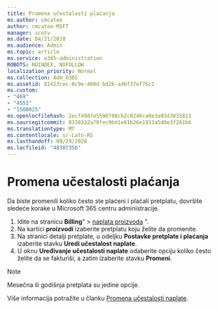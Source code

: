 ```yaml
---
title: Promena učestalosti plaćanja
ms.author: cmcatee
author: cmcatee-MSFT
manager: scotv
ms.date: 04/21/2020
ms.audience: Admin
ms.topic: article
ms.service: o365-administration
ROBOTS: NOINDEX, NOFOLLOW
localization_priority: Normal
ms.collection: Adm_O365
ms.assetid: 81423cec-8c9e-408d-bd26-a46f37ef75c1
ms.custom:
- "469"
- "4552"
- "1500025"
ms.openlocfilehash: 2ecf4987e5590708cb2c8246ca0e3a9343035811
ms.sourcegitcommit: 0338332a70fec9bd1e81b26e1933a5d0e3f261b6
ms.translationtype: MT
ms.contentlocale: sr-Latn-RS
ms.lasthandoff: 09/29/2020
ms.locfileid: "48307356"
---
```

# <a name="change-how-often-you-pay"></a>Promena učestalosti plaćanja

Da biste promenili koliko često ste plaćeni i plaćali pretplatu, dovršite sledeće korake u Microsoft 365 centru administracije.

1. Idite na stranicu **Billing**"  >  [naplata proizvoda](https://go.microsoft.com/fwlink/p/?linkid=842054) ".
2. Na kartici **proizvodi** izaberite pretplatu koju želite da promenite.
3. Na stranici detalji pretplate, u odeljku **Postavke pretplate i plaćanja** izaberite stavku **Uredi učestalost naplate**.
4. U oknu **Uređivanje učestalosti naplate** odaberite opciju koliko često želite da se fakturiši, a zatim izaberite stavku **Promeni**.

> [!NOTE]
> Mesečna ili godišnja pretplata su jedine opcije.

Više informacija potražite u članku [Promena učestalosti naplate](https://docs.microsoft.com/microsoft-365/commerce/billing-and-payments/change-payment-frequency).